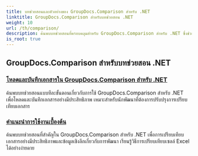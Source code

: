 ```yaml
---
title: บทช่วยสอนและตัวอย่างของ GroupDocs.Comparison สำหรับ .NET
linktitle: GroupDocs.Comparison สำหรับบทช่วยสอน .NET
weight: 10
url: /th/comparison/
description: ค้นพบบทช่วยสอนที่ครอบคลุมสำหรับ GroupDocs.Comparison สำหรับ .NET ซึ่งช่วยให้เปรียบเทียบเอกสารและโฟลเดอร์ จัดการ และบูรณาการได้อย่างมีประสิทธิภาพโดยไม่ต้องใช้ความพยายาม
is_root: true
---
```

## GroupDocs.Comparison สำหรับบทช่วยสอน .NET 
### [โหลดและบันทึกเอกสารใน GroupDocs.Comparison สำหรับ .NET](./load-and-save-documents/)
ค้นพบบทช่วยสอนแบบทีละขั้นตอนเกี่ยวกับการใช้ GroupDocs.Comparison สำหรับ .NET เพื่อโหลดและบันทึกเอกสารอย่างมีประสิทธิภาพ เหมาะสำหรับนักพัฒนาที่ต้องการปรับปรุงการเปรียบเทียบเอกสาร
### [คำแนะนำการใช้งานเบื้องต้น](./guide-to-basic-usage/)
ค้นพบบทช่วยสอนที่สำคัญใน GroupDocs.Comparison สำหรับ .NET เพื่อการเปรียบเทียบเอกสารอย่างมีประสิทธิภาพและข้อมูลเชิงลึกเกี่ยวกับการพัฒนา เรียนรู้วิธีการเปรียบเทียบเซลล์ Excel ได้อย่างง่ายดาย
